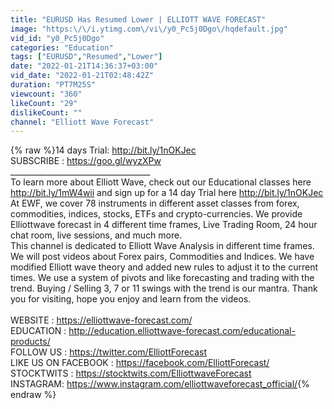 ```yaml
---
title: "EURUSD Has Resumed Lower | ELLIOTT WAVE FORECAST"
image: "https:\/\/i.ytimg.com\/vi\/y0_Pc5j0Dgo\/hqdefault.jpg"
vid_id: "y0_Pc5j0Dgo"
categories: "Education"
tags: ["EURUSD","Resumed","Lower"]
date: "2022-01-21T14:36:37+03:00"
vid_date: "2022-01-21T02:48:42Z"
duration: "PT7M25S"
viewcount: "360"
likeCount: "29"
dislikeCount: ""
channel: "Elliott Wave Forecast"
---
```

{% raw %}14 days Trial: <a rel="nofollow" target="blank" href="http://bit.ly/1nOKJec">http://bit.ly/1nOKJec</a><br />SUBSCRIBE : <a rel="nofollow" target="blank" href="https://goo.gl/wyzXPw">https://goo.gl/wyzXPw</a><br />___________________________________<br />To learn more about Elliott Wave, check out our Educational classes here <a rel="nofollow" target="blank" href="http://bit.ly/1mW4wii">http://bit.ly/1mW4wii</a> and sign up for a 14 day Trial here <a rel="nofollow" target="blank" href="http://bit.ly/1nOKJec">http://bit.ly/1nOKJec</a>  At EWF, we cover 78 instruments in different asset classes from forex, commodities, indices, stocks, ETFs and crypto-currencies. We provide Elliottwave forecast in 4 different time frames, Live Trading Room, 24 hour chat room, live sessions, and much more.<br />This channel is dedicated to Elliott Wave Analysis in different time frames. We will post videos about Forex pairs, Commodities and Indices. We have modified Elliott wave theory and added new rules to adjust it to the current times. We use a system of pivots and like forecasting and trading with the trend. Buying / Selling 3, 7 or 11 swings with the trend is our mantra. Thank you for visiting, hope you enjoy and learn from the videos.<br /><br />WEBSITE : <a rel="nofollow" target="blank" href="https://elliottwave-forecast.com/">https://elliottwave-forecast.com/</a><br />EDUCATION : <a rel="nofollow" target="blank" href="http://education.elliottwave-forecast.com/educational-products/">http://education.elliottwave-forecast.com/educational-products/</a><br />FOLLOW US : <a rel="nofollow" target="blank" href="https://twitter.com/ElliottForecast">https://twitter.com/ElliottForecast</a><br />LIKE US ON FACEBOOK : <a rel="nofollow" target="blank" href="https://facebook.com/ElliottForecast/">https://facebook.com/ElliottForecast/</a><br />STOCKTWITS : <a rel="nofollow" target="blank" href="https://stocktwits.com/ElliottwaveForecast">https://stocktwits.com/ElliottwaveForecast</a><br />INSTAGRAM: <a rel="nofollow" target="blank" href="https://www.instagram.com/elliottwaveforecast_official/">https://www.instagram.com/elliottwaveforecast_official/</a>{% endraw %}
